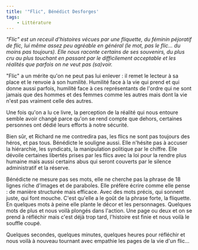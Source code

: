 ```yaml
---
title: '"Flic", Bénédict Desforges'
tags:
    - Littérature
---
```


_"Flic" est un receuil d'histoires vécues par une fliquette, du féminin
péjoratif de flic, lui même assez peu agréable en général (le mot, pas le flic…
du moins pas toujours). Elle nous raconte certains de ses souvenirs, du plus cru
au plus touchant en passant par le difficilement acceptable et les réalités que
parfois on ne veut pas (sa)voir._

<!-- more -->"Flic" a un mérite qu'on ne peut pas lui enlever : il remet le lecteur à sa place et le renvoie à son humilité. Humilité face à la vie qui prend et qui donne aussi parfois, humilité face à ces représentants de l'ordre qui ne sont jamais que des hommes et des femmes comme les autres mais dont la vie n'est pas vraiment celle des autres.

Une fois qu'on a lu ce livre, la perception de la réalité qui nous entoure
semble avoir changé parce qu'on se rend compte que dehors, certaines personnes
ont dédié leurs efforts à notre sécurité.

Bien sûr, et Richard ne me contredira pas, les flics ne sont pas toujours des
héros, et pas tous. Bénédicte le souligne aussi. Elle n'hésite pas à accuser la
hiérarchie, les syndicats, la manipulation politique par le chiffre. Elle
dévoile certaines libertés prises par les flics avec la loi pour la rendre plus
humaine mais aussi certains abus qui seront couverts par le silence
administratif et la réserve.

Bénédicte ne mesure pas ses mots, elle ne cherche pas la phrase de 18 lignes
riche d'images et de paraboles. Elle préfère écrire comme elle pense : de
manière structurée mais efficace. Avec des mots précis, qui sonnent juste, qui
font mouche. C'est qu'elle a le goût de la phrase forte, la fliquette. En
quelques mots à peine elle plante le décor et les personnages. Quelques mots de
plus et nous voilà plongés dans l'action. Une page ou deux et on se prend à
réfléchir mais c'est déjà trop tard, l'histoire est finie et nous voilà le
souffle coupé.

Quelques secondes, quelques minutes, quelques heures pour réfléchir et nous
voilà à nouveau tournant avec empathie les pages de la vie d'un flic…
